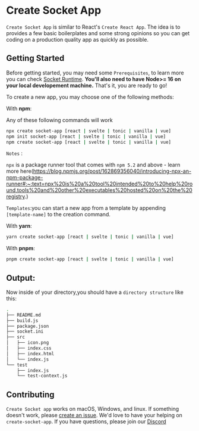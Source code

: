 
# Create Socket App 

`Create Socket App` is similar to React's `Create React App`. The idea is to provides a
few basic boilerplates and some strong opinions so you can get coding on a
production quality app as quickly as possible.

## Getting Started 

Before getting started, you may need some `Prerequisites`, to learn more you can check
[Socket Runtime](https://sockets.sh/).
**You'll also need to have Node>= 16 on your local developement machine.**
That's it, you are ready to go!

To create a new app, you may choose one of the following methods: 

With **npm**:

Any of these following commands will work
```bash
npx create socket-app [react | svelte | tonic | vanilla | vue]
npm init socket-app [react | svelte | tonic | vanilla | vue]
npm create socket-app [react | svelte | tonic | vanilla | vue]

```

`Notes` : 

`npx` is a package runner tool that comes with `npm 5.2` and above - learn more here(https://blog.npmjs.org/post/162869356040/introducing-npx-an-npm-package-runner#:~:text=npx%20is%20a%20tool%20intended%20to%20help%20round,tools%20and%20other%20executables%20hosted%20on%20the%20registry.)

`Templates`:you can start a new app from a template by appending `[template-name]` to the creation command.

<!-- I was thinking ,it will be nice to add a video tutorial or screenshoots for each command and option. -->

With **yarn**:
```bash
yarn create socket-app [react | svelte | tonic | vanilla | vue]
```

With **pnpm**:
```bash
pnpm create socket-app [react | svelte | tonic | vanilla | vue]
```

## Output:

Now inside of your directory,you should have a `directory structure` like this:

```bash
.
├── README.md
├── build.js
├── package.json
├── socket.ini
├── src
│   ├── icon.png
│   ├── index.css
│   ├── index.html
│   └── index.js
└── test
    ├── index.js
    └── test-context.js
```

## Contributing 

`Create Socket app` works on macOS, Windows, and linux.
If something doesn't work, please [create an issue](https://github.com/socketsupply/create-socket-app).
We'd love to have your helping on `create-socket-app`.
If you have questions, please join our [Discord](https://discord.com/invite/YPV32gKCsH)
